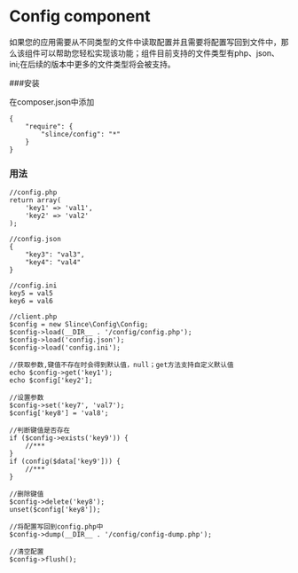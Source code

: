 # Config component

如果您的应用需要从不同类型的文件中读取配置并且需要将配置写回到文件中，那么该组件可以帮助您轻松实现该功能；组件目前支持的文件类型有php、json、ini;在后续的版本中更多的文件类型将会被支持。

###安装

在composer.json中添加

    {
        "require": {
            "slince/config": "*"
        }
    }

### 用法
    
    //config.php
    return array(
        'key1' => 'val1',
        'key2' => 'val2'
    );

    //config.json
    {
        "key3": "val3",
        "key4": "val4"
    }

    //config.ini
    key5 = val5
    key6 = val6

    //client.php
    $config = new Slince\Config\Config;
    $config->load(__DIR__ . '/config/config.php');
    $config->load('config.json');
    $config->load('config.ini');
    
    //获取参数,键值不存在时会得到默认值，null；get方法支持自定义默认值
    echo $config->get('key1');
    echo $config['key2'];
    
    //设置参数
    $config->set('key7', 'val7');
    $config['key8'] = 'val8';
    
    //判断键值是否存在
    if ($config->exists('key9')) {
        //***
    }
    if (config($data['key9'])) {
        //***
    }
    
    //删除键值
    $config->delete('key8');
    unset($config['key8']);
    
    //将配置写回到config.php中
    $config->dump(__DIR__ . '/config/config-dump.php');

    //清空配置
    $config->flush();
    